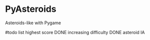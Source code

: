 # PyAsteroids

Asteroids-like with Pygame

#todo list
highest score
DONE increasing difficulty
DONE asteroid IA
